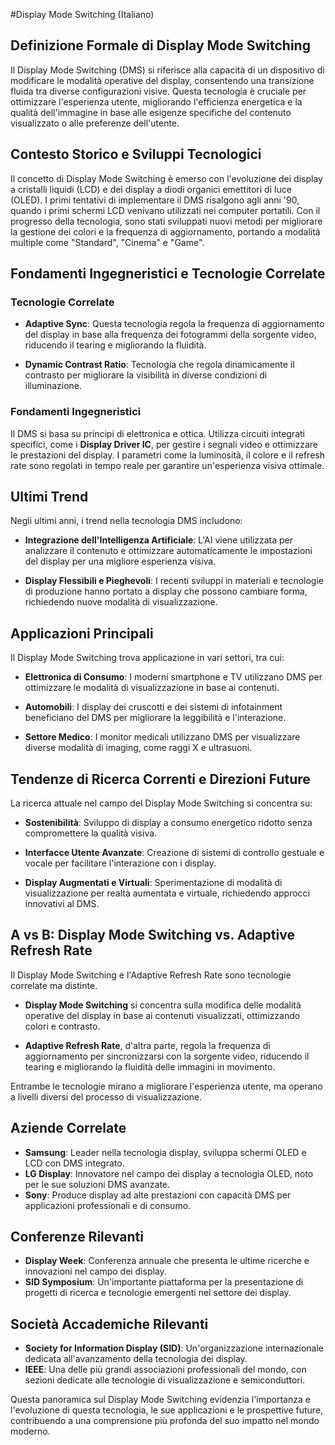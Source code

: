 #Display Mode Switching (Italiano)

## Definizione Formale di Display Mode Switching

Il Display Mode Switching (DMS) si riferisce alla capacità di un dispositivo di modificare le modalità operative del display, consentendo una transizione fluida tra diverse configurazioni visive. Questa tecnologia è cruciale per ottimizzare l'esperienza utente, migliorando l'efficienza energetica e la qualità dell'immagine in base alle esigenze specifiche del contenuto visualizzato o alle preferenze dell'utente.

## Contesto Storico e Sviluppi Tecnologici

Il concetto di Display Mode Switching è emerso con l'evoluzione dei display a cristalli liquidi (LCD) e dei display a diodi organici emettitori di luce (OLED). I primi tentativi di implementare il DMS risalgono agli anni '90, quando i primi schermi LCD venivano utilizzati nei computer portatili. Con il progresso della tecnologia, sono stati sviluppati nuovi metodi per migliorare la gestione dei colori e la frequenza di aggiornamento, portando a modalità multiple come "Standard", "Cinema" e "Game".

## Fondamenti Ingegneristici e Tecnologie Correlate

### Tecnologie Correlate

- **Adaptive Sync**: Questa tecnologia regola la frequenza di aggiornamento del display in base alla frequenza dei fotogrammi della sorgente video, riducendo il tearing e migliorando la fluidità.
  
- **Dynamic Contrast Ratio**: Tecnologia che regola dinamicamente il contrasto per migliorare la visibilità in diverse condizioni di illuminazione.

### Fondamenti Ingegneristici

Il DMS si basa su principi di elettronica e ottica. Utilizza circuiti integrati specifici, come i **Display Driver IC**, per gestire i segnali video e ottimizzare le prestazioni del display. I parametri come la luminosità, il colore e il refresh rate sono regolati in tempo reale per garantire un'esperienza visiva ottimale.

## Ultimi Trend

Negli ultimi anni, i trend nella tecnologia DMS includono:

- **Integrazione dell'Intelligenza Artificiale**: L'AI viene utilizzata per analizzare il contenuto e ottimizzare automaticamente le impostazioni del display per una migliore esperienza visiva.
  
- **Display Flessibili e Pieghevoli**: I recenti sviluppi in materiali e tecnologie di produzione hanno portato a display che possono cambiare forma, richiedendo nuove modalità di visualizzazione.

## Applicazioni Principali

Il Display Mode Switching trova applicazione in vari settori, tra cui:

- **Elettronica di Consumo**: I moderni smartphone e TV utilizzano DMS per ottimizzare le modalità di visualizzazione in base ai contenuti.

- **Automobili**: I display dei cruscotti e dei sistemi di infotainment beneficiano del DMS per migliorare la leggibilità e l'interazione.

- **Settore Medico**: I monitor medicali utilizzano DMS per visualizzare diverse modalità di imaging, come raggi X e ultrasuoni.

## Tendenze di Ricerca Correnti e Direzioni Future

La ricerca attuale nel campo del Display Mode Switching si concentra su:

- **Sostenibilità**: Sviluppo di display a consumo energetico ridotto senza compromettere la qualità visiva.
  
- **Interfacce Utente Avanzate**: Creazione di sistemi di controllo gestuale e vocale per facilitare l'interazione con i display.

- **Display Augmentati e Virtuali**: Sperimentazione di modalità di visualizzazione per realtà aumentata e virtuale, richiedendo approcci innovativi al DMS.

## A vs B: Display Mode Switching vs. Adaptive Refresh Rate

Il Display Mode Switching e l'Adaptive Refresh Rate sono tecnologie correlate ma distinte. 

- **Display Mode Switching** si concentra sulla modifica delle modalità operative del display in base ai contenuti visualizzati, ottimizzando colori e contrasto.

- **Adaptive Refresh Rate**, d'altra parte, regola la frequenza di aggiornamento per sincronizzarsi con la sorgente video, riducendo il tearing e migliorando la fluidità delle immagini in movimento.

Entrambe le tecnologie mirano a migliorare l'esperienza utente, ma operano a livelli diversi del processo di visualizzazione.

## Aziende Correlate

- **Samsung**: Leader nella tecnologia display, sviluppa schermi OLED e LCD con DMS integrato.
- **LG Display**: Innovatore nel campo dei display a tecnologia OLED, noto per le sue soluzioni DMS avanzate.
- **Sony**: Produce display ad alte prestazioni con capacità DMS per applicazioni professionali e di consumo.

## Conferenze Rilevanti

- **Display Week**: Conferenza annuale che presenta le ultime ricerche e innovazioni nel campo dei display.
- **SID Symposium**: Un'importante piattaforma per la presentazione di progetti di ricerca e tecnologie emergenti nel settore dei display.

## Società Accademiche Rilevanti

- **Society for Information Display (SID)**: Un'organizzazione internazionale dedicata all'avanzamento della tecnologia dei display.
- **IEEE**: Una delle più grandi associazioni professionali del mondo, con sezioni dedicate alle tecnologie di visualizzazione e semiconduttori.

Questa panoramica sul Display Mode Switching evidenzia l'importanza e l'evoluzione di questa tecnologia, le sue applicazioni e le prospettive future, contribuendo a una comprensione più profonda del suo impatto nel mondo moderno.